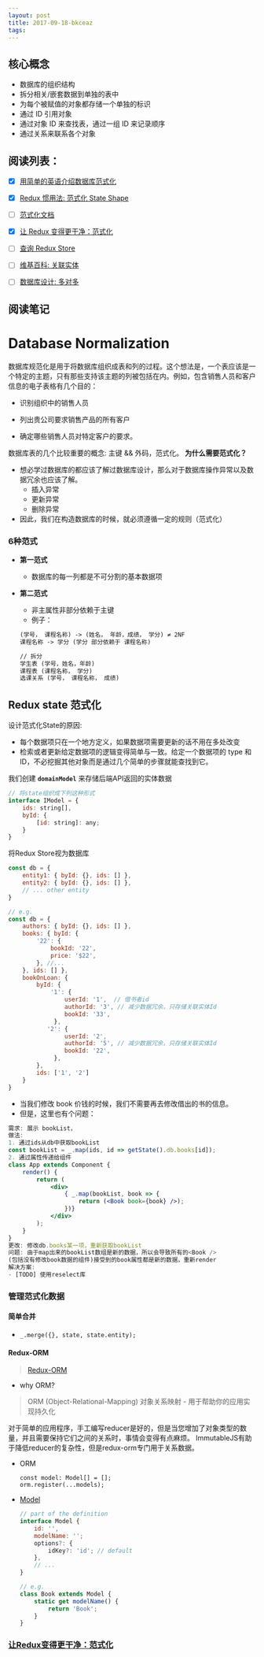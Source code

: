 ```yaml
---
layout: post
title: 2017-09-18-bkceaz
tags:
---
```


## 核心概念
* 数据库的组织结构
* 拆分相关/嵌套数据到单独的表中
* 为每个被赋值的对象都存储一个单独的标识
* 通过 ID 引用对象
* 通过对象 ID 来查找表，通过一组 ID 来记录顺序
* 通过关系来联系各个对象


## **阅读列表**：
* [x] [用简单的英语介绍数据库范式化](http://www.essentialsql.com/get-ready-to-learn-sql-database-normalization-explained-in-simple-english/)
* [x] [Redux 惯用法: 范式化 State Shape](https://egghead.io/lessons/javascript-redux-normalizing-the-state-shape)
* [ ] [范式化文档](https://github.com/paularmstrong/normalizr)
* [x] [让 Redux 变得更干净：范式化](https://tonyhb.gitbooks.io/redux-without-profanity/content/normalizer.html)
* [ ] [查询 Redux Store](https://medium.com/@adamrackis/querying-a-redux-store-37db8c7f3b0f)
* [ ] [维基百科: 关联实体](https://en.wikipedia.org/wiki/Associative_entity)
* [ ] [数据库设计: 多对多](http://www.tomjewett.com/dbdesign/dbdesign.php?page=manymany.php)


## 阅读笔记

# Database Normalization

数据库规范化是用于将数据库组织成表和列的过程。这个想法是，一个表应该是一个特定的主题，只有那些支持该主题的列被包括在内。例如，包含销售人员和客户信息的电子表格有几个目的：
* 识别组织中的销售人员

* 列出贵公司要求销售产品的所有客户

* 确定哪些销售人员对特定客户的要求。


数据库表的几个比较重要的概念: 主键 && 外码，范式化。
**为什么需要范式化？**
* 想必学过数据库的都应该了解过数据库设计，那么对于数据库操作异常以及数据冗余也应该了解。
  * 插入异常
  * 更新异常
  * 删除异常
* 因此，我们在构造数据库的时候，就必须遵循一定的规则（范式化）


### 6种范式
* **第一范式**
  * 数据库的每一列都是不可分割的基本数据项
* **第二范式**
  * 非主属性非部分依赖于主键
  * 例子：

  ```markdown
  (学号， 课程名称) -> (姓名， 年龄，成绩， 学分) ≠ 2NF
  课程名称 -> 学分 (学分 部分依赖于 课程名称)

  // 拆分
  学生表 (学号，姓名，年龄)
  课程表 (课程名称， 学分)
  选课关系 (学号， 课程名称， 成绩)
  ```


## Redux state 范式化
设计范式化State的原因:
* 每个数据项只在一个地方定义，如果数据项需要更新的话不用在多处改变
* 检索或者更新给定数据项的逻辑变得简单与一致。给定一个数据项的 type 和 ID，不必挖掘其他对象而是通过几个简单的步骤就能查找到它。


我们创建 **`domainModel`** 来存储后端API返回的实体数据
```javascript
// 将state组织成下列这种形式
interface IModel = {
    ids: string[],
    byId: {
        [id: string]: any;
    }
}
```
将Redux Store视为数据库
```javascript
const db = {
    entity1: { byId: {}, ids: [] },
    entity2: { byId: {}, ids: [] },
    // ... other entity
}

// e.g.
const db = {
    authors: { byId: {}, ids: [] },
    books: { byId: {
        '22': {
            bookId: '22',
            price: '$22',
        }, //...
    }, ids: [] },
    bookOnLoan: {
        byId: {
            '1': {
                userId: '1',  // 借书者id
                authorId: '3', // 减少数据冗余，只存储关联实体Id
                bookId: '33',
             },
           '2': {
                userId: '2',
                authorId: '5', // 减少数据冗余，只存储关联实体Id
                bookId: '22',
             },
        },
        ids: ['1', '2']
    }
}
```
* 当我们修改 book 价钱的时候，我们不需要再去修改借出的书的信息。
* 但是，这里也有个问题：

```jsx
需求: 展示 bookList，
做法: 
1. 通过ids从db中获取bookList
const bookList = _.map(ids, id => getState().db.books[id]);
2. 通过属性传递给组件
class App extends Component {
    render() {
        return (
            <div>
                { _.map(bookList, book => {
                    return (<Book book={book} />);
                })}
            </div>
        );
    }
}
更改: 修改db.books某一项，重新获取bookList
问题: 由于map出来的bookList数组是新的数据，所以会导致所有的<Book />
(包括没有修改book数据的组件)接受到的book属性都是新的数据，重新render
解决方案: 
- [TODO] 使用reselect库
```

### 管理范式化数据
#### 简单合并
* `_.merge({}, state, state.entity);`


#### Redux-ORM
> [Redux-ORM](https://github.com/tommikaikkonen/redux-orm)


* why ORM?


> ORM (Object-Relational-Mapping) 对象关系映射 - 用于帮助你的应用实现持久化


对于简单的应用程序，手工编写reducer是好的，但是当您增加了对象类型的数量，并且需要保持它们之间的关系时，事情会变得有点麻烦。 ImmutableJS有助于降低reducer的复杂性，但是redux-orm专门用于关系数据。
* ORM
  ```markup
  const model: Model[] = [];
  orm.register(...models);
  ```


* [Model](http://tommikaikkonen.github.io/redux-orm/Model.html)
  ```javascript
  // part of the definition
  interface Model {
      id: '',
      modelName: '';
      options?: {
          idKey?: 'id'; // default
      },
      // ...
  }

  // e.g.
  class Book extends Model {
      static get modelName() {
          return 'Book';
      }
  }
  ```


### [让Redux变得更干净：范式化](https://lark.alipay.com/xinming.lxj/notebook/fe4z5s)


